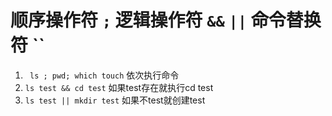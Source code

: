 # 顺序操作符 `;` 逻辑操作符 `&&` `||`  命令替换符 \`\`

1. ` ls ; pwd; which touch` 依次执行命令
2. `ls test && cd test` 如果test存在就执行cd test 
2. `ls test || mkdir test` 如果不test就创建test 